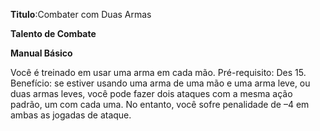 **Titulo**:Combater com Duas Armas

**Talento de Combate**

**Manual Básico**

 Você é treinado em usar uma arma em cada mão. Pré-requisito: Des 15. Benefício: se estiver usando uma arma de uma mão e uma arma leve, ou duas armas leves, você pode fazer dois ataques com a mesma ação padrão, um com cada uma. No entanto, você sofre penalidade de –4 em ambas as jogadas de ataque.